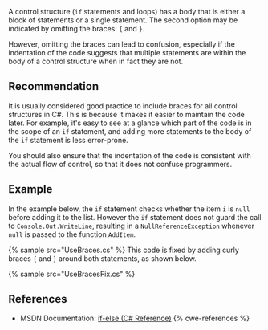 A control structure (`if` statements and loops) has a body that is either a block of statements or a single statement. The second option may be indicated by omitting the braces: `{` and `}`.

However, omitting the braces can lead to confusion, especially if the indentation of the code suggests that multiple statements are within the body of a control structure when in fact they are not.


## Recommendation
It is usually considered good practice to include braces for all control structures in C\#. This is because it makes it easier to maintain the code later. For example, it's easy to see at a glance which part of the code is in the scope of an `if` statement, and adding more statements to the body of the `if` statement is less error-prone.

You should also ensure that the indentation of the code is consistent with the actual flow of control, so that it does not confuse programmers.


## Example
In the example below, the `if` statement checks whether the item `i` is `null` before adding it to the list. However the `if` statement does not guard the call to `Console.Out.WriteLine`, resulting in a `NullReferenceException` whenever `null` is passed to the function `AddItem`.

{% sample src="UseBraces.cs" %}
This code is fixed by adding curly braces `{` and `}` around both statements, as shown below.

{% sample src="UseBracesFix.cs" %}

## References
* MSDN Documentation: [if-else (C\# Reference)](http://msdn.microsoft.com/en-us/library/5011f09h.aspx)
{% cwe-references %}
